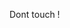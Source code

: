 Dont touch
!


<!--
#  Web
## Front
* html
* css
* js
* boot
* tail

# Backend
* php
* node
* mysql

# Progrm





[![My Skills](https://skillicons.dev/icons?i=html,css,js,bootstrap,tailwind,nodejs,mysql,php&perline=8)](https://skillicons.dev)

<a target="_blank" href="https://raw.githubusercontent.com/devicons/devicon/master/icons/python/python-original.svg" style="display: inline-block;"><img src="https://raw.githubusercontent.com/devicons/devicon/master/icons/python/python-original.svg" alt="python" width="50" height="50" /></a><a target="_blank" href="https://raw.githubusercontent.com/devicons/devicon/master/icons/c/c-original.svg" style="display: inline-block;"><img src="https://raw.githubusercontent.com/devicons/devicon/master/icons/c/c-original.svg" alt="c" width="50" height="50" /></a><a target="_blank" href="https://raw.githubusercontent.com/devicons/devicon/master/icons/java/java-original.svg" style="display: inline-block;"><img src="https://raw.githubusercontent.com/devicons/devicon/master/icons/java/java-original.svg" alt="java" width="50" height="50" /></a>
[![My Skills](https://skillicons.dev/icons?i=bash&perline=8)](https://skillicons.dev)
[![My Skills](https://skillicons.dev/icons?i=powershell,docker,aws&perline=8)](https://skillicons.dev)
[![My Skills](https://skillicons.dev/icons?i=git,github&perline=8)](https://skillicons.dev)
[![My Skills](https://skillicons.dev/icons?i=windows,linux,arch,debian,redhat&perline=8)](https://skillicons.dev)

[![My Skills](https://skillicons.dev/icons?i=vscode,neovim,vim,ansible&perline=8)](https://skillicons.dev)
<a target="_blank" style="display: inline-block;"><img src="https://assets.tryhackme.com/img/modules/burp-suite.png" alt="burpsuite" width="50" height="50" />
<a target="_blank" style="display: inline-block;"><img src="https://creazilla-store.fra1.digitaloceanspaces.com/icons/3244246/nessus-icon-md.png" alt="nessus" width="50" height="50" />
<a target="_blank" style="display: inline-block;"><img src="https://github.com/user-attachments/assets/5a57b79e-69a2-441c-9f1b-c345d72de436" alt="meta" width="50" height="50" />
<a target="_blank" style="display: inline-block;"><img src="https://th.bing.com/th/id/OIP.Ll31010YsXqq-zCo5a36bQAAAA?rs=1&pid=ImgDetMain" alt="" width="50" height="50" />
[![My Skills](https://skillicons.dev/icons?i=postman&perline=8)](https://skillicons.dev)
